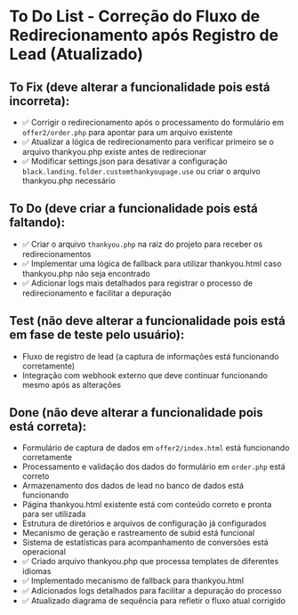 # To Do List - Correção do Fluxo de Redirecionamento após Registro de Lead (Atualizado)

## To Fix (deve alterar a funcionalidade pois está incorreta):
- ✅ Corrigir o redirecionamento após o processamento do formulário em `offer2/order.php` para apontar para um arquivo existente
- ✅ Atualizar a lógica de redirecionamento para verificar primeiro se o arquivo thankyou.php existe antes de redirecionar
- ✅ Modificar settings.json para desativar a configuração `black.landing.folder.customthankyoupage.use` ou criar o arquivo thankyou.php necessário

## To Do (deve criar a funcionalidade pois está faltando):
- ✅ Criar o arquivo `thankyou.php` na raiz do projeto para receber os redirecionamentos
- ✅ Implementar uma lógica de fallback para utilizar thankyou.html caso thankyou.php não seja encontrado
- ✅ Adicionar logs mais detalhados para registrar o processo de redirecionamento e facilitar a depuração

## Test (não deve alterar a funcionalidade pois está em fase de teste pelo usuário):
- Fluxo de registro de lead (a captura de informações está funcionando corretamente)
- Integração com webhook externo que deve continuar funcionando mesmo após as alterações

## Done (não deve alterar a funcionalidade pois está correta):
- Formulário de captura de dados em `offer2/index.html` está funcionando corretamente
- Processamento e validação dos dados do formulário em `order.php` está correto
- Armazenamento dos dados de lead no banco de dados está funcionando
- Página thankyou.html existente está com conteúdo correto e pronta para ser utilizada
- Estrutura de diretórios e arquivos de configuração já configurados
- Mecanismo de geração e rastreamento de subid está funcional
- Sistema de estatísticas para acompanhamento de conversões está operacional
- ✅ Criado arquivo thankyou.php que processa templates de diferentes idiomas
- ✅ Implementado mecanismo de fallback para thankyou.html
- ✅ Adicionados logs detalhados para facilitar a depuração do processo
- ✅ Atualizado diagrama de sequência para refletir o fluxo atual corrigido 